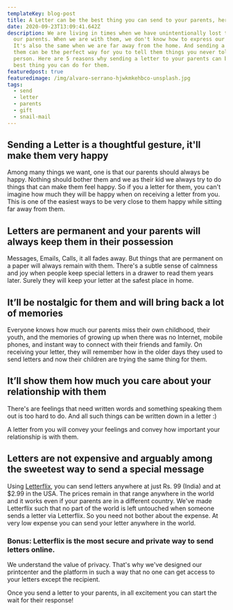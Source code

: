 ```yaml
---
templateKey: blog-post
title: A Letter can be the best thing you can send to your parents, here's why
date: 2020-09-23T13:09:41.642Z
description: We are living in times when we have unintentionally lost touch with
  our parents. When we are with them, we don't know how to express our feelings.
  It's also the same when we are far away from the home. And sending a letter to
  them can be the perfect way for you to tell them things you never told them in
  person. Here are 5 reasons why sending a letter to your parents can be the
  best thing you can do for them.
featuredpost: true
featuredimage: /img/alvaro-serrano-hjwkmkehbco-unsplash.jpg
tags:
  - send
  - letter
  - parents
  - gift
  - snail-mail
---
```

## Sending a Letter is a thoughtful gesture, it'll make them very happy

Among many things we want, one is that our parents should always be happy. Nothing should bother them and we as their kid we always try to do things that can make them feel happy. So if you a letter for them, you can't imagine how much they will be happy when on receiving a letter from you. This is one of the easiest ways to be very close to them happy while sitting far away from them.



## Letters are permanent and your parents will always keep them in their possession

Messages, Emails, Calls, it all fades away. But things that are permanent on a paper will always remain with them. There's a subtle sense of calmness and joy when people keep special letters in a drawer to read them years later. Surely they will keep your letter at the safest place in home.



## **It’ll be nostalgic for them and will bring back a lot of memories**

Everyone knows how much our parents miss their own childhood, their youth, and the memories of growing up when there was no Internet, mobile phones, and instant way to connect with their friends and family. On receiving your letter, they will remember how in the older days they used to send letters and now their children are trying the same thing for them. 



## It’ll show them how much you care about your relationship with them

There's are feelings that need written words and something speaking them out is too hard to do. And all such things can be written down in a letter :)

A letter from you will convey your feelings and convey how important your relationship is with them.



## Letters are not expensive and arguably among the sweetest way to send a special message

Using [Letterflix](http://letterflix.com), you can send letters anywhere at just Rs. 99 (India) and at $2.99 in the USA. The prices remain in that range anywhere in the world and it works even if your parents are in a different country. We've made Letterflix such that no part of the world is left untouched when someone sends a letter via Letterflix. So you need not bother about the expense. At very low expense you can send your letter anywhere in the world.



### Bonus: Letterflix is the most secure and private way to send letters online.

We understand the value of privacy. That's why we've designed our printcenter and the platform in such a way that no one can get access to your letters except the recipient.



Once you send a letter to your parents, in all excitement you can start the wait for their response!